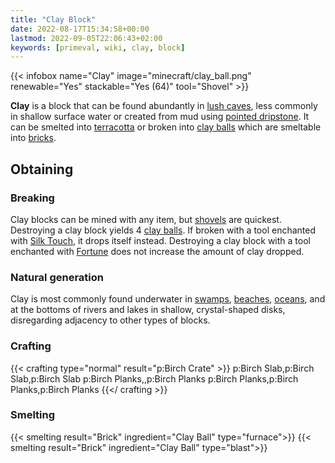 ```yaml
---
title: "Clay Block"
date: 2022-08-17T15:34:58+00:00
lastmod: 2022-09-05T22:06:43+02:00
keywords: [primeval, wiki, clay, block]
---
```


{{< infobox name="Clay" image="minecraft/clay_ball.png" renewable="Yes" stackable="Yes (64)" tool="Shovel" >}}

**Clay** is a block that can be found abundantly in [lush caves](), less commonly in shallow surface water or created from mud using [pointed dripstone]().
It can be smelted into [terracotta]() or broken into [clay balls]() which are smeltable into [bricks]().

## Obtaining

### Breaking

Clay blocks can be mined with any item, but [shovels]() are quickest. Destroying a clay block yields 4 [clay balls]().
If broken with a tool enchanted with [Silk Touch](), it drops itself instead. Destroying a clay block with a tool enchanted with [Fortune]() does not increase the amount of clay dropped.

### Natural generation

Clay is most commonly found underwater in [swamps](), [beaches](), [oceans](), and at the bottoms of rivers and lakes in shallow, crystal-shaped disks, disregarding adjacency to other types of blocks.

### Crafting

{{< crafting type="normal" result="p:Birch Crate" >}}
p:Birch Slab,p:Birch Slab,p:Birch Slab
p:Birch Planks,,p:Birch Planks
p:Birch Planks,p:Birch Planks,p:Birch Planks
{{</ crafting >}}

### Smelting

{{< smelting result="Brick" ingredient="Clay Ball" type="furnace">}}
{{< smelting result="Brick" ingredient="Clay Ball" type="blast">}}